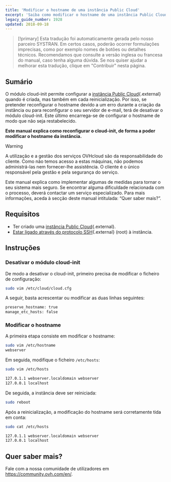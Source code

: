 ```yaml
---
title: 'Modificar o hostname de uma instância Public Cloud'
excerpt: 'Saiba como modificar o hostname de uma instância Public Cloud'
legacy_guide_number: 1928
updated: 2018-09-18
---
```


> [!primary]
> Esta tradução foi automaticamente gerada pelo nosso parceiro SYSTRAN. Em certos casos, poderão ocorrer formulações imprecisas, como por exemplo nomes de botões ou detalhes técnicos. Recomendamos que consulte a versão inglesa ou francesa do manual, caso tenha alguma dúvida. Se nos quiser ajudar a melhorar esta tradução, clique em "Contribuir" nesta página.
>

## Sumário

O módulo cloud-init permite configurar a [instância Public Cloud](https://www.ovh.pt/public-cloud/instances/){.external} quando é criada, mas também em cada reinicialização. Por isso, se pretender reconfigurar o hostname devido a um erro durante a criação da instância ou para reconfigurar o seu servidor de e-mail, terá de desativar o módulo cloud-init. Este último encarrega-se de configurar o hostname de modo que não seja restabelecido.

**Este manual explica como reconfigurar o cloud-init, de forma a poder modificar o hostname da instância.**

> [!warning]
>
> A utilização e a gestão dos serviços OVHcloud são da responsabilidade do cliente. Como não temos acesso a estas máquinas, não podemos administrá-las nem fornecer-lhe assistência. O cliente é o único responsável pela gestão e pela segurança do serviço.
>
> Este manual explica como implementar algumas de medidas para tornar o seu sistema mais seguro. Se encontrar alguma dificuldade relacionada com o processo, deverá contactar um serviço especializado. Para mais informações, aceda à secção deste manual intitulada: “Quer saber mais?”.
>

## Requisitos

- Ter criado uma [instância Public Cloud](https://www.ovh.pt/public-cloud/instances/){.external}.
- [Estar ligado através do protocolo SSH](/pages/platform/public-cloud/public-cloud-first-steps#4o-passo-conexao-a-instancia/){.external} (root) à instância.

## Instruções

### Desativar o módulo cloud-init

De modo a desativar o cloud-init, primeiro precisa de modificar o ficheiro de configuração:

```sh
sudo vim /etc/cloud/cloud.cfg
```

A seguir, basta acrescentar ou modificar as duas linhas seguintes:

```sh
preserve_hostname: true
manage_etc_hosts: false
```

### Modificar o hostname

A primeira etapa consiste em modificar o hostname:

```sh
sudo vim /etc/hostname
webserver
```

Em seguida, modifique o ficheiro `/etc/hosts`:

```sh
sudo vim /etc/hosts

127.0.1.1 webserver.localdomain webserver
127.0.0.1 localhost
```

De seguida, a instância deve ser reiniciada:

```bash
sudo reboot
```

Após a reinicialização, a modificação do hostname será corretamente tida em conta:

```sh
sudo cat /etc/hosts

127.0.1.1 webserver.localdomain webserver
127.0.0.1 localhost
```

## Quer saber mais?

Fale com a nossa comunidade de utilizadores em <https://community.ovh.com/en/>.